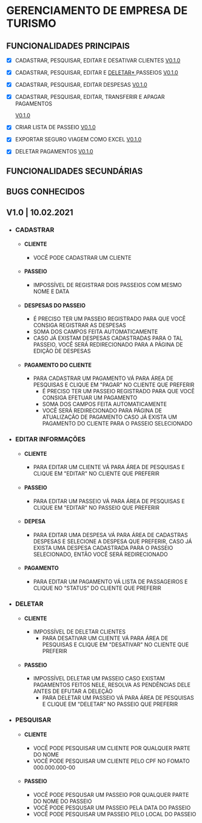 # GERENCIAMENTO DE EMPRESA DE TURISMO


## FUNCIONALIDADES PRINCIPAIS

- [X] CADASTRAR, PESQUISAR, EDITAR E DESATIVAR CLIENTES <a href="#010"> V0.1.0 </a>
- [X] CADASTRAR, PESQUISAR, EDITAR E <a href="#TIP1"> DELETAR* </a> PASSEIOS  <a href="#010"> V0.1.0 </a>
- [X] CADASTRAR, PESQUISAR, EDITAR DESPESAS <a href="#010"> V0.1.0 </a>
- [X] CADASTRAR, PESQUISAR, EDITAR, TRANSFERIR E APAGAR PAGAMENTOS <p> <a href="#010"> V0.1.0 </a>
- [X] CRIAR LISTA DE PASSEIO <a href="#010"> V0.1.0</a>
- [X] EXPORTAR SEGURO VIAGEM COMO EXCEL <a href="#010"> V0.1.0</a>
- [X] DELETAR PAGAMENTOS <a href="#010"> V0.1.0</a>


## FUNCIONALIDADES SECUNDÁRIAS

## BUGS CONHECIDOS <p id="TIP1" > </p>
 
##  V1.0 | 10.02.2021 <p id="010"> </p>
 * ### CADASTRAR
   * #### CLIENTE
     * VOCÊ PODE CADASTRAR UM CLIENTE
   * #### PASSEIO
     * IMPOSSÍVEL DE REGISTRAR DOIS PASSEIOS COM MESMO NOME E DATA
   * #### DESPESAS DO PASSEIO
     * É PRECISO TER UM PASSEIO REGISTRADO PARA QUE VOCÊ CONSIGA REGISTRAR AS DESPESAS
     * SOMA DOS CAMPOS FEITA AUTOMATICAMENTE
     * CASO JÁ EXISTAM DESPESAS CADASTRADAS PARA O TAL PASSEIO, VOCÊ SERÁ REDIRECIONADO PARA A PÁGINA DE EDIÇÃO DE DESPESAS
   * #### PAGAMENTO DO CLIENTE
     * PARA CADASTRAR UM PAGAMENTO VÁ PARA ÁREA DE PESQUISAS E CLIQUE EM "PAGAR" NO CLIENTE QUE PREFERIR
       * É PRECISO TER UM PASSEIO REGISTRADO PARA QUE VOCÊ CONSIGA EFETUAR UM PAGAMENTO
       * SOMA DOS CAMPOS FEITA AUTOMATICAMENTE
       * VOCÊ SERÁ REDIRECIONADO PARA PÁGINA DE ATUALIZAÇÃO DE PAGAMENTO CASO JÁ EXISTA UM PAGAMENTO DO CLIENTE PARA O PASSEIO SELECIONADO

 * ### EDITAR INFORMAÇÕES
   * #### CLIENTE
     * PARA EDITAR UM CLIENTE VÁ PARA ÁREA DE PESQUISAS E CLIQUE EM "EDITAR" NO CLIENTE QUE PREFERIR
   * #### PASSEIO
     * PARA EDITAR UM PASSEIO VÁ PARA ÁREA DE PESQUISAS E CLIQUE EM "EDITAR" NO PASSEIO QUE PREFERIR
   * #### DEPESA
     * PARA EDITAR UMA DESPESA VÁ PARA ÁREA DE CADASTRAS DESPESAS E SELECIONE A DESPESA QUE PREFERIR, CASO JÁ EXISTA UMA DESPESA CADASTRADA PARA O PASSEIO SELECIONADO, ENTÃO VOCÊ SERÁ REDIRECIONADO  
   * #### PAGAMENTO
     * PARA EDITAR UM PAGAMENTO VÁ LISTA DE PASSAGEIROS E CLIQUE NO "STATUS" DO CLIENTE QUE PREFERIR 
     
 * ### DELETAR
   * #### CLIENTE
     * IMPOSSÍVEL DE DELETAR CLIENTES
       * PARA DESATIVAR UM CLIENTE VÁ PARA ÁREA DE PESQUISAS E CLIQUE EM "DESATIVAR" NO CLIENTE QUE PREFERIR
   * #### PASSEIO
     * IMPOSSÍVEL DELETAR UM PASSEIO CASO EXISTAM PAGAMENTOS FEITOS NELE, RESOLVA AS PENDÊNCIAS DELE ANTES DE EFUTAR A DELEÇÃO
       * PARA DELETAR UM PASSEIO VÁ PARA ÁREA DE PESQUISAS E CLIQUE EM "DELETAR" NO PASSEIO QUE PREFERIR
 * ### PESQUISAR
   * #### CLIENTE
     * VOCÊ PODE PESQUISAR UM CLIENTE POR QUALQUER PARTE DO NOME 
     * VOCÊ PODE PESQUISAR UM CLIENTE PELO CPF NO FOMATO 000.000.000-00
   * #### PASSEIO
     * VOCÊ PODE PESQUSAR UM PASSEIO POR QUALQUER PARTE DO NOME DO PASSEIO
     * VOCÊ PODE PESQUSAR UM PASSEIO PELA DATA DO PASSEIO
     * VOCÊ PODE PESQUISAR UM PASSEIO PELO LOCAL DO PASSEIO
    
